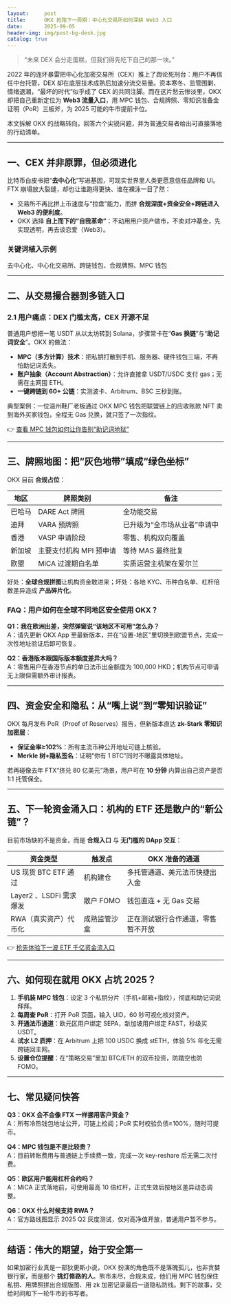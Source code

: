 ```yaml
---
layout:     post
title:      OKX 抢跑下一周期：中心化交易所如何深耕 Web3 入口
date:       2025-09-05
header-img: img/post-bg-desk.jpg
catalog: true
---
```


> “未来 DEX 会分走蛋糕，但我们得先吃下自己的那一块。”

2022 年的连环暴雷把中心化加密交易所（CEX）推上了舆论死刑台：用户不再信任中台托管，DEX 却在底层技术成熟后加速分流交易量。资本寒冬、监管围剿、情绪退潮，“最坏的时代”似乎成了 CEX 的共同注脚。而在这片愁云惨淡里，OKX 却把自己重新定位为 **Web3 流量入口**，用 MPC 钱包、合规牌照、零知识准备金证明（PoR）三板斧，为 2025 可能的牛市提前卡位。

本文拆解 OKX 的战略转向，回答六个尖锐问题，并为普通交易者给出可直接落地的行动清单。

---

## 一、CEX 并非原罪，但必须进化

比特币白皮书把“**去中心化**”写进基因，可现实世界里人类更愿意信任品牌和 UI。FTX 崩塌放大裂缝，却也让谁跑得更快、谁在裸泳一目了然：

- 交易所不再比拼上币速度与“拉盘”能力，而拼 **合规深度+资金安全+跨链进入 Web3 的便利度**。
- OKX 选择 **自上而下的“自我革命”**：不动用用户资产做市，不卖对冲基金，先实现透明，再去谈恋爱（Web3）。

### 关键词植入示例
去中心化、中心化交易所、跨链钱包、合规牌照、MPC 钱包

---

## 二、从交易撮合器到多链入口

### 2.1 用户痛点：DEX 门槛太高，CEX 开源不足

普通用户想把一笔 USDT 从以太坊转到 Solana，步骤常卡在“**Gas 换链**”与“**助记词安全**”。OKX 的做法：

- **MPC（多方计算）技术**：把私钥打散到手机、服务器、硬件钱包三端，不再怕助记词丢失。
- **账户抽象（Account Abstraction）**：允许直接拿 USDT/USDC 支付 gas；无需在主网囤 ETH。
- **一键跨链到 60+ 公链**：实测波卡、Arbitrum、BSC 三秒到账。

典型案例：一位温州鞋厂老板通过 OKX MPC 钱包把联盟链上的应收账款 NFT 卖到海外买家钱包，全程无 Gas 兑换，就只签了一次指纹。

👉 [查看 MPC 钱包如何让你告别“助记词地狱”](https://okxdog.com/)

---

## 三、牌照地图：把“灰色地带”填成“绿色坐标”

OKX 目前 **合规占位**：

| 地区 | 牌照类别 | 备注 |
|---|---|---|
| 巴哈马 | DARE Act 牌照 | 全功能交易 |
| 迪拜 | VARA 预牌照 | 已升级为“全市场从业者”申请中 |
| 香港 | VASP 申请阶段 | 零售、机构双向覆盖 |
| 新加坡 | 主要支付机构 MPI 预申请 | 等待 MAS 最终批复 |
| 欧盟 | MiCA 过渡期白名单 | 实质运营主机架在爱尔兰 |

好处：**全球合规拼图**让机构资金敢进来；坏处：各地 KYC、币种白名单、杠杆倍数差异造成 **产品碎片化**。

### FAQ：用户如何在全球不同地区安全使用 OKX？

**Q1：我在欧洲出差，突然弹窗说“该地区不可用”怎么办？**  
A：请先更新 OKX App 至最新版本，并在“设置-地区”里切换到欧盟节点，完成一次性地址验证后即可恢复。

**Q2：香港版本跟国际版本额度差异大吗？**  
A：零售用户在香港节点的单日法币出金额度为 100,000 HKD；机构节点可申请无上限但需额外审计报表。

---

## 四、资金安全和隐私：从“嘴上说”到“零知识验证”

OKX 每月发布 PoR（Proof of Reserves）报告，但新版本直达 **zk-Stark 零知识加密层**：

- **保证金率≥102%**：所有主流币种公开地址可链上核验。
- **Merkle 树+隐私签名**：证明“你有 1 BTC”同时不曝露具体地址。

若再碰像去年 FTX“挤兑 80 亿美元”场景，用户可在 **10 分钟** 内算出自己资产是否 1:1 托管保全。

---

## 五、下一轮资金涌入口：机构的 ETF 还是散户的“新公链”？

目前市场缺的不是资金，而是 **合规入口** 与 **无门槛的 DApp 交互**：

| 资金类型 | 触发点 | OKX 准备的通道 |
|---|---|---|
| US 现货 BTC ETF 通过 | 机构建仓 | 多托管通道、美元法币快捷出入金 |
| Layer2 、LSDFi 需求爆发 | 散户 FOMO | 钱包直连 + 无 Gas 交易 |
| RWA（真实资产）代币化 | 成熟监管沙盒 | 正在测试银行合作通道，零售暂不开放 |

👉 [抢先体验下一波 ETF 千亿资金流入口](https://okxdog.com/)

---

## 六、如何现在就用 OKX 占坑 2025？

1. **手机装 MPC 钱包**：设定 3 个私钥分片（手机+邮箱+指纹），彻底和助记词说拜拜。
2. **每周查 PoR**：打开 PoR 页面，输入 UID，60 秒可视化核对资产。
3. **开通法币通道**：欧元区用户绑定 SEPA，新加坡用户绑定 FAST，秒级买 USDT。
4. **试水 L2 质押**：在 Arbitrum 上把 100 USDC 换成 stETH，体验 5% 年化无需跨链回主网。
5. **设置仓位提醒**：在“策略交易”里加 BTC/ETH 的双币投资，防踏空也防 FOMO。

---

## 七、常见疑问快答

**Q3：OKX 会不会像 FTX 一样挪用客户资金？**  
A：所有冷热钱包地址公开，可链上检阅；PoR 实时校验负债≥100%，随时可提币。

**Q4：MPC 钱包是不是比较贵？**  
A：目前转账费用与普通链上手续费一致，完成一次 key-reshare 后无需二次付费。

**Q5：欧区用户能用杠杆合约吗？**  
A：MiCA 正式落地前，可使用最高 10 倍杠杆，正式生效后按地区差异动态调整。

**Q6：OKX 什么时候支持 RWA？**  
A：官方路线图显示 2025 Q2 灰度测试，仅对高净值开放，普通用户暂不参与。

---

## 结语：伟大的期望，始于安全第一

如果加密行业真是一部狄更斯小说，OKX 扮演的角色既不是落魄孤儿，也非贪婪银行家，而是那个 **挑灯修路的人**。熊市未尽，合规未成，他们用 MPC 钱包保住私钥、用牌照拼出合规版图、用 zk 加密记录最后一道隐私防线。剩下的故事，交给时间和下一轮牛市的书写者。